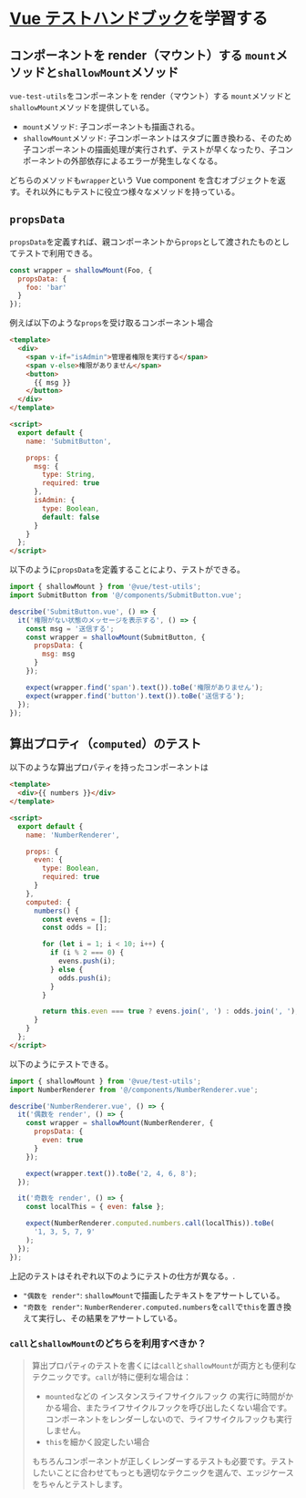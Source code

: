 # [Vue テストハンドブック](https://lmiller1990.github.io/vue-testing-handbook/ja/)を学習する

## コンポーネントを render（マウント）する `mount`メソッドと`shallowMount`メソッド

`vue-test-utils`をコンポーネントを render（マウント）する `mount`メソッドと`shallowMount`メソッドを提供している。

- `mount`メソッド: 子コンポーネントも描画される。
- `shallowMount`メソッド: 子コンポーネントはスタブに置き換わる、そのため子コンポーネントの描画処理が実行されず、テストが早くなったり、子コンポーネントの外部依存によるエラーが発生しなくなる。

どちらのメソッドも`wrapper`という Vue component を含むオブジェクトを返す。それ以外にもテストに役立つ様々なメソッドを持っている。

## `propsData`

`propsData`を定義すれば、親コンポーネントから`props`として渡されたものとしてテストで利用できる。

```js
const wrapper = shallowMount(Foo, {
  propsData: {
    foo: 'bar'
  }
});
```

例えば以下のような`props`を受け取るコンポーネント場合

```html
<template>
  <div>
    <span v-if="isAdmin">管理者権限を実行する</span>
    <span v-else>権限がありません</span>
    <button>
      {{ msg }}
    </button>
  </div>
</template>

<script>
  export default {
    name: 'SubmitButton',

    props: {
      msg: {
        type: String,
        required: true
      },
      isAdmin: {
        type: Boolean,
        default: false
      }
    }
  };
</script>
```

以下のように`propsData`を定義することにより、テストができる。

```js
import { shallowMount } from '@vue/test-utils';
import SubmitButton from '@/components/SubmitButton.vue';

describe('SubmitButton.vue', () => {
  it('権限がない状態のメッセージを表示する', () => {
    const msg = '送信する';
    const wrapper = shallowMount(SubmitButton, {
      propsData: {
        msg: msg
      }
    });

    expect(wrapper.find('span').text()).toBe('権限がありません');
    expect(wrapper.find('button').text()).toBe('送信する');
  });
});
```

## 算出プロティ（`computed`）のテスト

以下のような算出プロパティを持ったコンポーネントは

```html
<template>
  <div>{{ numbers }}</div>
</template>

<script>
  export default {
    name: 'NumberRenderer',

    props: {
      even: {
        type: Boolean,
        required: true
      }
    },
    computed: {
      numbers() {
        const evens = [];
        const odds = [];

        for (let i = 1; i < 10; i++) {
          if (i % 2 === 0) {
            evens.push(i);
          } else {
            odds.push(i);
          }
        }

        return this.even === true ? evens.join(', ') : odds.join(', ');
      }
    }
  };
</script>
```

以下のようにテストできる。

```js
import { shallowMount } from '@vue/test-utils';
import NumberRenderer from '@/components/NumberRenderer.vue';

describe('NumberRenderer.vue', () => {
  it('偶数を render', () => {
    const wrapper = shallowMount(NumberRenderer, {
      propsData: {
        even: true
      }
    });

    expect(wrapper.text()).toBe('2, 4, 6, 8');
  });

  it('奇数を render', () => {
    const localThis = { even: false };

    expect(NumberRenderer.computed.numbers.call(localThis)).toBe(
      '1, 3, 5, 7, 9'
    );
  });
});
```

上記のテストはそれぞれ以下のようにテストの仕方が異なる。.

- `"偶数を render"`: `shallowMount`で描画したテキストをアサートしている。
- `"奇数を render"`: `NumberRenderer.computed.numbers`を`call`で`this`を置き換えて実行し、その結果をアサートしている。

### `call`と`shallowMount`のどちらを利用すべきか？

> 算出プロパティのテストを書くには`call`と`shallowMount`が両方とも便利なテクニックです。`call`が特に便利な場合は：
>
> - `mounted`などの インスタンスライフサイクルフック の実行に時間がかかる場合、またライフサイクルフックを呼び出したくない場合です。コンポーネントをレンダーしないので、ライフサイクルフックも実行しません。
> - `this`を細かく設定したい場合
>
> もちろんコンポーネントが正しくレンダーするテストも必要です。テストしたいことに合わせてもっとも適切なテクニックを選んで、エッジケースをちゃんとテストします。
